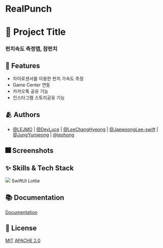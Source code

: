 # RealPunch

# :iphone: Project Title

### 펀치속도 측정앱, 참펀치


## :pushpin: Features

- 자이로센서를 이용한 펀치 가속도 측정
- Game Center 연동
- 카카오톡 공유 기능
- 인스타그램 스토리공유 기능


## :people_hugging: Authors

- [@LEJMO](https://github.com/LEJMO) | [@DevLuce](https://github.com/DevLuce) | [@LeeChangHyeong](https://github.com/LeeChangHyeong) | [@JaewoongLee-swift](https://github.com/JaewoongLee-swift) | [@JungYunseong](https://github.com/JungYunseong) | [@jeohong](https://github.com/jeohong)



## :fireworks: Screenshots



## :sparkles: Skills & Tech Stack
<img src="https://img.shields.io/badge/Swift-F05138?style=for-the-badge&logo=Swift&logoColor=white">
SwiftUI
Lottie

## :books: Documentation

[Documentation](https://developer.apple.com/xcode/swiftui/)


## :lock_with_ink_pen: License

[MIT](https://choosealicense.com/licenses/mit/)
[APACHE 2.0](https://github.com/airbnb/lottie-ios/blob/master/LICENSE)
